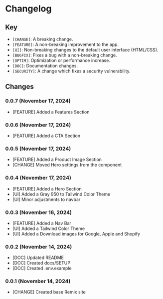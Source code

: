 # Changelog

## Key

* `[CHANGE]`: A breaking change. 
* `[FEATURE]`: A non-breaking improvement to the app. 
* `[UI]`: Non-breaking changes to the default user interface (HTML/CSS).
* `[BUGFIX]`: Fixes a bug with a non-breaking change.
* `[OPTIM]`: Optimization or performance increase.
* `[DOC]`: Documentation changes.
* `[SECURITY]`: A change which fixes a security vulnerability.


## Changes

### 0.0.7 (November 17, 2024)

* [FEATURE] Added a Features Section

### 0.0.6 (November 17, 2024)

* [FEATURE] Added a CTA Section

### 0.0.5 (November 17, 2024)

* [FEATURE] Added a Product Image Section
* [CHANGE] Moved Hero settings from the component 

### 0.0.4 (November 17, 2024)

* [FEATURE] Added a Hero Section
* [UI] Added a Gray 950 to Tailwind Color Theme
* [UI] Minor adjustments to navbar

### 0.0.3 (November 16, 2024)

* [FEATURE] Added a Nav Bar
* [UI] Added a Tailwind Color Theme
* [UI] Added a Download images for Google, Apple and Shopify

### 0.0.2 (November 14, 2024)

* [DOC] Updated README
* [DOC] Created docs/SETUP
* [DOC] Created .env.example

### 0.0.1 (November 14, 2024)

* [CHANGE] Created base Remix site